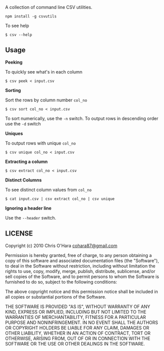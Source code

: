 A collection of command line CSV utilities.

    npm install -g csvutils

To see help

    $ csv --help

## Usage

**Peeking**

To quickly see what's in each column

    $ csv peek < input.csv

**Sorting**

Sort the rows by column number `col_no`

    $ csv sort col_no < input.csv

To sort numerically, use the `-n` switch. To output rows in descending order use the `-d` switch

**Uniques**

To output rows with unique `col_no`

    $ csv unique col_no < input.csv

**Extracting a column**

    $ csv extract col_no < input.csv

**Distinct Columns**

To see distinct column values from `col_no`

    $ cat input.csv | csv extract col_no | csv unique

**Ignoring a header line**

Use the `--header` switch.

## LICENSE

Copyright (c) 2010 Chris O'Hara <cohara87@gmail.com>

Permission is hereby granted, free of charge, to any person obtaining
a copy of this software and associated documentation files (the
"Software"), to deal in the Software without restriction, including
without limitation the rights to use, copy, modify, merge, publish,
distribute, sublicense, and/or sell copies of the Software, and to
permit persons to whom the Software is furnished to do so, subject to
the following conditions:

The above copyright notice and this permission notice shall be
included in all copies or substantial portions of the Software.

THE SOFTWARE IS PROVIDED "AS IS", WITHOUT WARRANTY OF ANY KIND,
EXPRESS OR IMPLIED, INCLUDING BUT NOT LIMITED TO THE WARRANTIES OF
MERCHANTABILITY, FITNESS FOR A PARTICULAR PURPOSE AND
NONINFRINGEMENT. IN NO EVENT SHALL THE AUTHORS OR COPYRIGHT HOLDERS BE
LIABLE FOR ANY CLAIM, DAMAGES OR OTHER LIABILITY, WHETHER IN AN ACTION
OF CONTRACT, TORT OR OTHERWISE, ARISING FROM, OUT OF OR IN CONNECTION
WITH THE SOFTWARE OR THE USE OR OTHER DEALINGS IN THE SOFTWARE.

